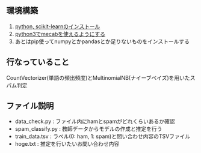## 環境構築
1. [python, scikit-learnのインストール](http://brainvalley.jp/blog/11)
2. [python3でmecabを使えるようにする](https://qiita.com/taroc/items/b9afd914432da08dafc8)
3. あとはpip使ってnumpyとかpandasとか足りないものをインストールする

## 行なっていること
CountVectorizer(単語の頻出頻度)とMultinomialNB(ナイーブベイズ)を用いたスパム判定

## ファイル説明
- data_check.py : ファイル内にhamとspamがどれくらいあるか確認
- spam_classify.py : 教師データからモデルの作成と推定を行う
- train_data.tsv : ラベル(0: ham, 1: spam)と問い合わせ内容のTSVファイル
- hoge.txt : 推定を行いたいお問い合わせ内容
